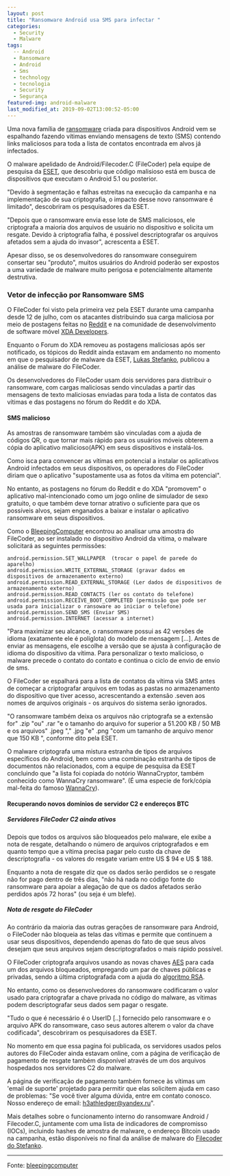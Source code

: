 ```yaml
---
layout: post
title: "Ransomware Android usa SMS para infectar "
categories:
  - Security
  - Malware
tags:
  -- Android
  - Ransomware 
  - Android
  - Sms
  - technology
  - tecnologia
  - Security
  - Segurança
featured-img: android-malware
last_modified_at: 2019-09-02T13:00:52-05:00
---
```




Uma nova família de [ransomware](https://www.kaspersky.com.br/resource-center/definitions/what-is-ransomware) criada para dispositivos Android vem se espalhando fazendo vítimas enviando mensagens de texto (SMS) contendo links maliciosos para toda a lista de contatos encontrada em alvos já infectados.

O malware apelidado de Android/Filecoder.C (FileCoder) pela equipe de pesquisa da [ESET](https://www.eset.com/br/), que descobriu que código malisioso está em busca de dispositivos que executam o Android 5.1 ou posterior.

"Devido à segmentação e falhas estreitas na execução da campanha e na implementação de sua criptografia, o impacto desse novo ransomware é limitado", descobriram os pesquisadores da ESET.

"Depois que o ransomware envia esse lote de SMS maliciosos, ele criptografa a maioria dos arquivos de usuário no dispositivo e solicita um resgate. Devido à criptografia falha, é possível descriptografar os arquivos afetados sem a ajuda do invasor", acrescenta a ESET.

Apesar disso, se os desenvolvedores do ransomware conseguirem consertar seu "produto", muitos usuários do Android poderão ser expostos a uma variedade de malware muito perigosa e potencialmente altamente destrutiva.

### Vetor de infecção por Ransomware SMS

O FileCoder foi visto pela primeira vez pela ESET durante uma campanha desde 12 de julho, com os atacantes distribuindo sua carga maliciosa por meio de postagens feitas no [Reddit]( https://www.reddit.com/) e na comunidade de desenvolvimento de software móvel [XDA Developers](https://www.xda-developers.com/).

Enquanto o Forum do XDA removeu as postagens maliciosas após ser notificado, os tópicos do Reddit ainda estavam em andamento no momento em que o pesquisador de malware da ESET, [Lukas Stefanko](https://twitter.com/LukasStefanko), publicou a análise de malware do FileCoder.

Os desenvolvedores do FileCoder usam dois servidores para distribuir o ransomware, com cargas maliciosas sendo vinculadas a partir das mensagens de texto maliciosas enviadas para toda a lista de contatos das vítimas e das postagens no fórum do Reddit e do XDA.

#### SMS malicioso

As amostras de ransomware também são vinculadas com a ajuda de códigos QR, o que tornar mais rápido para os usuários móveis obterem a cópia do aplicativo malicioso(APK) em seus dispositivos e instalá-los.

Como isca para convencer as vítimas em potencial a instalar os aplicativos Android infectados em seus dispositivos, os operadores do FileCoder diriam que o aplicativo "supostamente usa as fotos da vítima em potencial".

No entanto, as postagens no fórum do Reddit e do XDA "promovem" o aplicativo mal-intencionado como um jogo online de simulador de sexo gratuito, o que também deve tornar atrativo o suficiente para que os possíveis alvos, sejam enganados a baixar e instalar o aplicativo ransomware em seus dispositivos.

Como o [BleepingComputer](https://www.bleepingcomputer.com/) encontrou ao analisar uma amostra do FileCoder, ao ser instalado no dispositivo Android da vítima, o malware solicitará as seguintes permissões:

<a name="headers"/>

```
android.permission.SET_WALLPAPER  (trocar o papel de parede do aparelho)
android.permission.WRITE_EXTERNAL_STORAGE (gravar dados em dispositivos de armazenamento externo)
android.permission.READ_EXTERNAL_STORAGE (Ler dados de dispositivos de armazenamento externo)
android.permission.READ_CONTACTS (ler os contato do telefone)
android.permission.RECEIVE_BOOT_COMPLETED (permissão que pode ser usada para inicializar o ransoware ao iniciar o telefone)
android.permission.SEND_SMS (Enviar SMS)
android.permission.INTERNET (acessar a internet)
```

"Para maximizar seu alcance, o ransomware possui as 42 versões de idioma (exatamente ele é poliglota) do modelo de mensagem [...]. Antes de enviar as mensagens, ele escolhe a versão que se ajusta à configuração de idioma do dispositivo da vítima. Para personalizar o texto malicioso, o malware precede o contato do contato e continua o ciclo de envio de envio de sms.

O FileCoder se espalhará para a lista de contatos da vítima via SMS antes de começar a criptografar arquivos em todas as pastas no armazenamento do dispositivo que tiver acesso, acrescentando a extensão .seven aos nomes de arquivos originais - os arquivos do sistema serão ignorados.

"O ransomware também deixa os arquivos não criptografa se a extensão for" .zip "ou" .rar "e o tamanho do arquivo for superior a 51.200 KB / 50 MB e os arquivos" .jpeg "," .jpg "e" .png "com um tamanho de arquivo menor que 150 KB ", conforme dito pela ESET.

O malware criptografa uma mistura estranha de tipos de arquivos específicos do Android, bem como uma combinação estranha de tipos de documentos não relacionados, com a equipe de pesquisa da ESET concluindo que "a lista foi copiada do notório WannaCryptor, também conhecido como WannaCry ransomware". (É uma especie de fork/cópia mal-feita do famoso [WannaCry](https://www.avast.com/pt-br/c-wannacry)).

#### Recuperando novos domínios de servidor C2 e endereços BTC

##### Servidores FileCoder C2 ainda ativos

Depois que todos os arquivos são bloqueados pelo malware, ele exibe a nota de resgate, detalhando o número de arquivos criptografados e em quanto tempo que a vítima precisa pagar pelo custo da chave de descriptografia - os valores do resgate variam entre US $ 94 e US $ 188. 

Enquanto a nota de resgate diz que os dados serão perdidos se o resgate não for pago dentro de três dias, "não há nada no código fonte do ransomware para apoiar a alegação de que os dados afetados serão perdidos após 72 horas" (ou seja é um blefe).

##### Nota de resgate do FileCoder

Ao contrário da maioria das outras gerações de ransomware para Android, o FileCoder não bloqueia as telas das vítimas e permite que continuem a usar seus dispositivos, dependendo apenas do fato de que seus alvos desejam que seus arquivos sejam descriptografados o mais rápido possível.

O FileCoder criptografa arquivos usando as novas chaves [AES](https://pt.wikipedia.org/wiki/Advanced_Encryption_Standard) para cada um dos arquivos bloqueados, empregando um par de chaves públicas e privadas, sendo a última criptografada com a ajuda do [algoritmo RSA](https://pt.wikipedia.org/wiki/RSA_(sistema_criptogr%C3%A1fico)).

No entanto, como os desenvolvedores do ransomware codificaram o valor usado para criptografar a chave privada no código do malware, as vítimas podem descriptografar seus dados sem pagar o resgate.

"Tudo o que é necessário é o UserID [..] fornecido pelo ransomware e o arquivo APK do ransomware, caso seus autores alterem o valor da chave codificada", descobriram os pesquisadores da ESET.

No momento em que essa pagina foi publicada, os servidores usados pelos autores do FileCoder ainda estavam online, com a página de verificação de pagamento de resgate também disponível através de um dos arquivos hospedados nos servidores C2 do malware.

A página de verificação de pagamento também fornece às vítimas um 'email de suporte' projetado para permitir que elas solicitem ajuda em caso de problemas: "Se você tiver alguma dúvida, entre em contato conosco. Nosso endereço de email: h3athledger@yandex.ru".

Mais detalhes sobre o funcionamento interno do ransomware Android / Filecoder.C, juntamente com uma lista de indicadores de compromisso (IOCs), incluindo hashes de amostra de malware, o endereço Bitcoin usado na campanha, estão disponíveis no final da análise de malware do [Filecoder do Stefanko](https://www.welivesecurity.com/2019/07/29/android-ransomware-back/).


---

Fonte: [bleepingcomputer](https://www.bleepingcomputer.com/news/security/new-android-ransomware-uses-sms-spam-to-infect-its-victims/)
